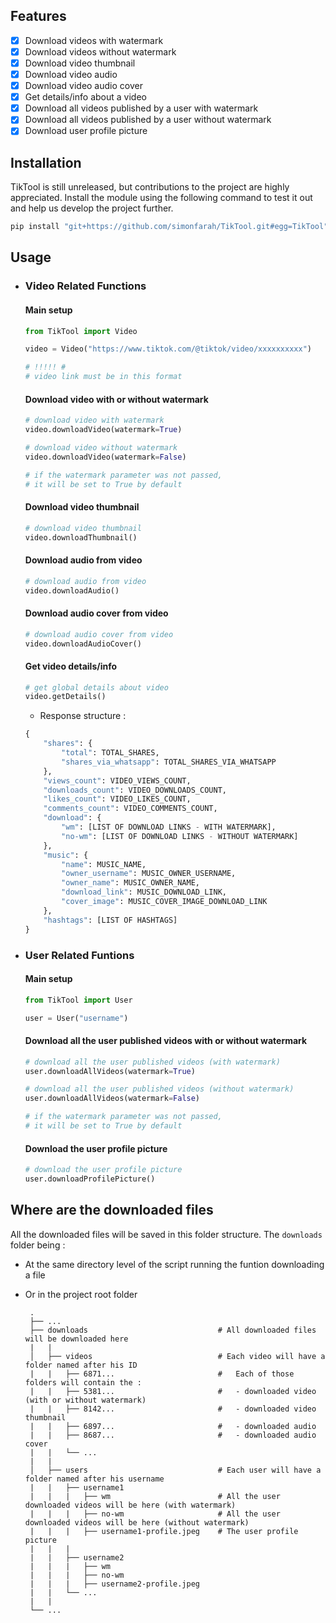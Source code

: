 ## Features

- [x] Download videos with watermark
- [x] Download videos without watermark
- [x] Download video thumbnail
- [x] Download video audio
- [x] Download video audio cover
- [x] Get details/info about a video
- [x] Download all videos published by a user with watermark
- [x] Download all videos published by a user without watermark
- [x] Download user profile picture

## Installation

TikTool is still unreleased, but contributions to the project are highly appreciated.
Install the module using the following command to test it out and help us develop the project further.

```bash
pip install "git+https://github.com/simonfarah/TikTool.git#egg=TikTool"
```

## Usage

- ### Video Related Functions

    #### Main setup
    ```python
    from TikTool import Video

    video = Video("https://www.tiktok.com/@tiktok/video/xxxxxxxxxx")

    # !!!!! #
    # video link must be in this format
    ```

    #### Download video with or without watermark
    ```python
    # download video with watermark
    video.downloadVideo(watermark=True)

    # download video without watermark
    video.downloadVideo(watermark=False)

    # if the watermark parameter was not passed,
    # it will be set to True by default
    ```

    #### Download video thumbnail
    ```python
    # download video thumbnail
    video.downloadThumbnail()
    ```

    #### Download audio from video
    ```python
    # download audio from video
    video.downloadAudio()
    ```
    #### Download audio cover from video
    ```python
    # download audio cover from video
    video.downloadAudioCover()
    ```

    #### Get video details/info
    ```python
    # get global details about video
    video.getDetails()
    ```
    - Response structure :
    ```python
    {
        "shares": {
            "total": TOTAL_SHARES,
            "shares_via_whatsapp": TOTAL_SHARES_VIA_WHATSAPP
        },
        "views_count": VIDEO_VIEWS_COUNT,
        "downloads_count": VIDEO_DOWNLOADS_COUNT,
        "likes_count": VIDEO_LIKES_COUNT,
        "comments_count": VIDEO_COMMENTS_COUNT,
        "download": {
            "wm": [LIST OF DOWNLOAD LINKS - WITH WATERMARK],
            "no-wm": [LIST OF DOWNLOAD LINKS - WITHOUT WATERMARK]
        },
        "music": {
            "name": MUSIC_NAME,
            "owner_username": MUSIC_OWNER_USERNAME,
            "owner_name": MUSIC_OWNER_NAME,
            "download_link": MUSIC_DOWNLOAD_LINK,
            "cover_image": MUSIC_COVER_IMAGE_DOWNLOAD_LINK
        },
        "hashtags": [LIST OF HASHTAGS]
    }
    ```

- ### User Related Funtions

    #### Main setup
    ```python
    from TikTool import User

    user = User("username")
    ```

    #### Download all the user published videos with or without watermark
    ```python
    # download all the user published videos (with watermark)
    user.downloadAllVideos(watermark=True)

    # download all the user published videos (without watermark)
    user.downloadAllVideos(watermark=False)

    # if the watermark parameter was not passed,
    # it will be set to True by default
    ```

    #### Download the user profile picture
    ```python
    # download the user profile picture
    user.downloadProfilePicture()
    ```

## Where are the downloaded files
All the downloaded files will be saved in this folder structure.
The `downloads` folder being :
 - At the same directory level of the script running the funtion downloading a file
 - Or in the project root folder

        .
        ├── ...
        ├── downloads                             # All downloaded files will be downloaded here
        |   |
        │   ├── videos                            # Each video will have a folder named after his ID
        |   |   ├── 6871...                       #   Each of those folders will contain the : 
        |   |   ├── 5381...                       #   - downloaded video (with or without watermark)
        |   |   ├── 8142...                       #   - downloaded video thumbnail
        |   |   ├── 6897...                       #   - downloaded audio
        |   |   ├── 8687...                       #   - downloaded audio cover
        |   |   └── ...
        |   |
        │   ├── users                             # Each user will have a folder named after his username
        |   |   ├── username1
        |   |   |   ├── wm                        # All the user downloaded videos will be here (with watermark) 
        |   |   |   ├── no-wm                     # All the user downloaded videos will be here (without watermark)    
        |   |   |   ├── username1-profile.jpeg    # The user profile picture
        |   |   |
        |   |   ├── username2
        |   |   |   ├── wm  
        |   |   |   ├── no-wm      
        |   |   |   ├── username2-profile.jpeg 
        |   |   └── ...
        |   |
        └── ...
